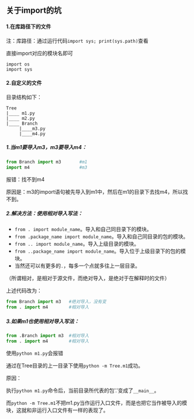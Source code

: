 ## 关于import的坑

#### 1.在库路径下的文件

​	注：库路径：通过运行代码`import sys; print(sys.path)`查看

直接import对应的模块名即可

```python3
import os
import sys
```

#### 2.自定义的文件

目录结构如下：

```text
Tree
|____ m1.py
|____ m2.py
|____ Branch
     |____m3.py
     |____m4.py
```

##### 1.当m1要导入m3，m3要导入m4：

```python
from Branch import m3		#m1
import m4					#m3
```

报错：找不到m4

原因是：m3的import语句被先导入到m1中，然后在m1的目录下去找m4，所以找不到。

##### 2.解决方法：使用相对导入写法：

- `from . import module_name`。导入和自己同目录下的模块。
- `from .package_name import module_name`。导入和自己同目录的包的模块。
- `from .. import module_name`。导入上级目录的模块。
- `from ..package_name import module_name`。导入位于上级目录下的包的模块。
- 当然还可以有更多的`.`，每多一个点就多往上一层目录。

（所谓相对，是相对于源文件，而绝对导入，是绝对于在解释时的文件）

上述代码改为：

```python
from Branch import m3	#绝对导入，没有变
from . import m4		#相对导入
```

##### 3.如果m1也使用相对导入写法：

```python
from .Branch import m3	#相对导入
from . import m4		#相对导入
```

使用`python m1.py`会报错

通过在Tree目录的上一目录下使用`python -m Tree.m1`成功。

原因：

执行`python m1.py`命令后，当前目录所代表的包'.'变成了`__main__`。

而`python -m Tree.m1`不把m1.py当作运行入口文件，而是也把它当作被导入的模块，这就和非运行入口文件有一样的表现了。

